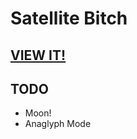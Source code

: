 # Satellite Bitch

## [VIEW IT!](https://satellite-bitch.netlify.app/)

## TODO

- Moon!
- Anaglyph Mode
